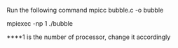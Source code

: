 Run the following command
mpicc bubble.c -o bubble

mpiexec -np 1 ./bubble

****1 is the number of processor, change it accordingly